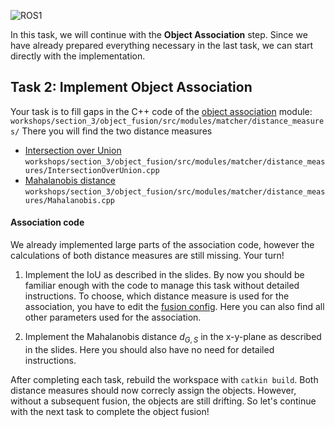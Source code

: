 ![ROS1](https://img.shields.io/badge/ROS1-blue)

In this task, we will continue with the **Object Association** step. Since we have already prepared everything necessary in the last task, we can start directly with the implementation.

## Task 2: Implement Object Association

Your task is to fill gaps in the C++ code of the [object association](https://github.com/ika-rwth-aachen/acdc/blob/main/catkin_workspace/src/workshops/section_3/object_fusion/src/modules/matcher/distance_measures/) module: `workshops/section_3/object_fusion/src/modules/matcher/distance_measures/`
There you will find the two distance measures
- [Intersection over Union](https://github.com/ika-rwth-aachen/acdc/blob/main/catkin_workspace/src/workshops/section_3/object_fusion/src/modules/matcher/distance_measures/IntersectionOverUnion.cpp#L40) `workshops/section_3/object_fusion/src/modules/matcher/distance_measures/IntersectionOverUnion.cpp`
- [Mahalanobis distance](https://github.com/ika-rwth-aachen/acdc/blob/main/catkin_workspace/src/workshops/section_3/object_fusion/src/modules/matcher/distance_measures/Mahalanobis.cpp#L69) `workshops/section_3/object_fusion/src/modules/matcher/distance_measures/Mahalanobis.cpp`

#### Association code

We already implemented large parts of the association code, however the calculations of both distance measures are still missing. Your turn!

1. Implement the IoU as described in the slides. By now you should be familiar enough with the code to manage this task without detailed instructions. To choose, which distance measure is used for the association, you have to edit the [fusion config](https://github.com/ika-rwth-aachen/acdc/blob/main/catkin_workspace/src/workshops/section_3/object_fusion_wrapper/param/fusion.yaml#L4). Here you can also find all other parameters used for the association.

2. Implement the Mahalanobis distance $d_{G,S}$ in the x-y-plane as described in the slides. Here you should also have no need for detailed instructions.

After completing each task, rebuild the workspace with `catkin build`. Both distance measures should now correcly assign the objects. However, without a subsequent fusion, the objects are still drifting. So let's continue with the next task to complete the object fusion!
